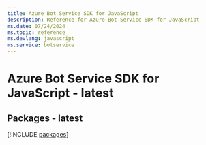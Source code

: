 ```yaml
---
title: Azure Bot Service SDK for JavaScript
description: Reference for Azure Bot Service SDK for JavaScript
ms.date: 07/24/2024
ms.topic: reference
ms.devlang: javascript
ms.service: botservice
---
```

# Azure Bot Service SDK for JavaScript - latest
## Packages - latest
[!INCLUDE [packages](bot-service-index.md)]